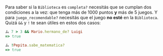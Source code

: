 Para saber si la `Biblioteca` es `completa?` necesitás que se cumplan dos condiciones a la vez: que tenga más de 1000 puntos **y** más de 5 juegos. Y para `juego_recomendable?` necesitás que el juego **no esté** en la `Biblioteca`. Quizá `&&` y `!` te sean útiles en estos dos casos:

```ruby
ム 7 > 3 && Mario.hermano_de? Luigi
=> true

ム !Pepita.sabe_matematica?
=> true
```


